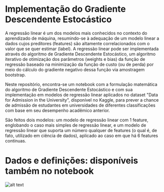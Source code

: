 # Implementação do Gradiente Descendente Estocástico
 
A regressão linear é um dos modelos mais conhecidos no contexto do aprendizado de máquina, resumindo-se à adequação de um modelo linear a dados cujos preditores (features) são altamente correlacionados com o valor que se quer estimar (label). A regressão linear pode ser implementada através do algoritmo de Gradiente Descendente Estocástico, um algoritmo iterativo de otimização dos parâmetros (weights e bias) da função de regressão baseado na minimização da função de custo (ou de perda) por meio do cálculo do gradiente negativo dessa função via amostragem bootstrap. 

Neste repositório, encontra-se um notebook com a formulação matemática do algoritmo de Gradiente Descendente Estocástico e com sua implementação em modelos de regressão linear aplicados no dataset "Data for Admission in the University", disponível no Kaggle, para prever a chance de admissão de estudantes em universidades de diferentes classificações com base em seu desempenho acadêmico anterior.

São feitos dois modelos: um modelo de regressão linear com 1 feature, englobando o caso mais simples de regressão linear, e um modelo de regressão linear que suporta um número qualquer de features (o qual é, de fato, utilizado em ciência de dados), aplicado ao caso em que há 6 features contínuas.

# Dados e definições: disponíveis também no notebook

![alt text](https://github.com/Samirnunes/gradient_descent_implementation/blob/main/Imagens/dados_e_definicoes.PNG)
